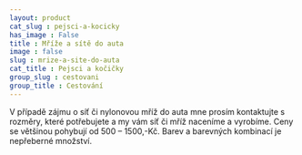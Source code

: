 ```yaml
---
layout: product
cat_slug : pejsci-a-kocicky
has_image : False
title : Mříže a sítě do auta
image : false
slug : mrize-a-site-do-auta
cat_title : Pejsci a kočičky
group_slug : cestovani
group_title : Cestování
---
```


V případě zájmu o síť či nylonovou mříž do auta mne prosím kontaktujte s rozměry, které potřebujete a my vám síť či mříž naceníme a vyrobíme. Ceny se většinou pohybují od 500 – 1500,-Kč. Barev a barevných kombinací je nepřeberné množství.

